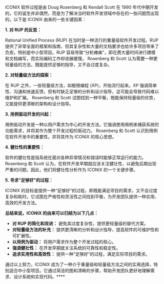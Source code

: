 ICONIX 软件过程是由 Doug Rosenberg 和 Kendall Scott 在 1990 年代中期开发的。它的诞生并非偶然，而是为了解决当时软件开发领域中存在的一些问题而出现的。以下是 ICONIX 由来的一些关键因素：

**1. 对 RUP 的反思：**

Rational Unified Process (RUP) 在当时是一种流行的重量级软件开发过程。RUP 提供了非常全面的框架和指南，但其复杂性和大量的文档要求也给许多项目带来了负担，特别是中小型项目。RUP 容易导致“分析瘫痪”，即花费大量时间进行建模和文档编写，而实际编码工作却进展缓慢。 Rosenberg 和 Scott 认为需要一种更轻量级的方法，既能提供足够的指导，又不会过度复杂。

**2. 对轻量级方法的探索：**

在 RUP 之外，一些轻量级方法，如极限编程 (XP)，开始流行起来。XP 强调简单性、沟通和快速反馈，但有时缺乏足够的分析和设计指导，这可能会导致代码难以维护和扩展。 Rosenberg 和 Scott 试图找到一种平衡，既能保持轻量级的优势，又能提供更清晰的架构和设计指导。

**3. 用例驱动开发的兴起：**

用例驱动开发是一种以用户需求为中心的开发方法。它强调使用用例来捕获系统的功能需求，并将其作为整个开发过程的驱动力。 Rosenberg 和 Scott 认识到用例在软件开发中的重要性，并将其作为 ICONIX 的核心思想。

**4. 健壮性的重要性：**

软件的健壮性是指系统在面对各种异常情况和错误时能够正常运行的能力。 Rosenberg 和 Scott 认为，在软件开发早期就应该关注健壮性，以避免后期出现严重的问题。因此，他们将健壮性分析作为 ICONIX 的一个关键步骤。

**5. 寻求“足够好”的过程：**

ICONIX 的目标是提供一种“足够好”的过程，即既能满足项目的需求，又不会过度复杂和耗时。它试图在严格性和灵活性之间找到平衡，为开发团队提供一种实用、高效的开发方法。

**总结来说，ICONIX 的由来可以归结为以下几点：**

- **对 RUP 的简化和改进：** 避免其过度复杂性，提供更轻量级的替代方案。
- **对轻量级方法的补充：** 提供更清晰的分析和设计指导，提高软件的可维护性和可扩展性。
- **以用例为驱动：** 将用户需求作为整个开发过程的核心。
- **强调健壮性：** 在开发早期就关注系统的可靠性和稳定性。
- **追求实用性和高效性：** 提供一种“足够好”的过程，满足实际项目的需求。

通过以上努力，ICONIX 成为了一种介于重量级和轻量级方法之间的实用选择，特别适合中小型项目。它通过简洁的图和清晰的步骤，帮助开发团队更好地理解需求、设计系统和实现代码。****
